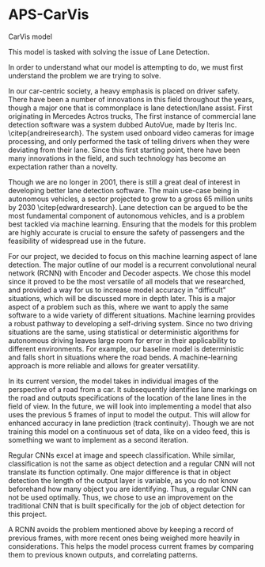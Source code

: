 # APS-CarVis
CarVis model

This model is tasked with solving the issue of Lane Detection.

In order to understand what our model is attempting to do, we must first understand the problem we are trying to solve.

In our car-centric society, a heavy emphasis is placed on driver safety. There have been a number of innovations in this field throughout the years, though a major one that is commonplace is lane detection/lane assist. First originating in Mercedes Actros trucks, The first instance of commercial lane detection software was a system dubbed AutoVue, made by Iteris Inc. \citep{andreiresearch}. The system used onboard video cameras for image processing, and only performed the task of telling drivers when they were deviating from their lane. Since this first starting point, there have been many innovations in the field, and such technology has become an expectation rather than a novelty.

Though we are no longer in 2001, there is still a great deal of interest in developing better lane detection software. The main use-case being in autonomous vehicles, a sector projected to grow to a gross 65 million units by 2030 \citep{edwardresearch}.  Lane detection can be argued to be the most fundamental component of autonomous vehicles, and is a problem best tackled via machine learning. Ensuring that the models for this problem are highly accurate is crucial to ensure the safety of passengers and the feasibility of widespread use in the future. 

For our project, we decided to focus on this machine learning aspect of lane detection. The major outline of our model is a recurrent convolutional neural network (RCNN) with Encoder and Decoder aspects. We chose this model since it proved to be the most versatile of all models that we researched, and provided a way for us to increase model accuracy in "difficult" situations, which will be discussed more in depth later. This is a major aspect of a problem such as this, where we want to apply the same software to a wide variety of different situations. Machine learning provides a robust pathway to developing a self-driving system. Since no two driving situations are the same, using statistical or deterministic algorithms for autonomous driving leaves large room for error in their applicability to different environments. For example, our baseline model is deterministic and falls short in situations where the road bends. A machine-learning approach is more reliable and allows for greater versatility. 

In its current version, the model takes in individual images of the perspective of a road from a car. It subsequently identifies lane markings on the road and outputs specifications of the location of the lane lines in the field of view. In the future, we will look into implementing a model that also uses the previous 5 frames of input to model the output. This will allow for enhanced accuracy in lane prediction (track continuity). Though we are not training this model on a continuous set of data, like on a video feed, this is something we want to implement as a second iteration.

Regular CNNs excel at image and speech classification. While similar, classification is not the same as object detection and a regular CNN will not translate its function optimally. One major difference is that in object detection the length of the output layer is variable, as you do not know beforehand how many object you are identifying. Thus, a regular CNN can not be used optimally. Thus, we chose to use an improvement on the traditional CNN that is built specifically for the job of object detection for this project.

A RCNN avoids the problem mentioned above by keeping a record of previous frames, with more recent ones being weighed more heavily in considerations. This helps the model process current frames by comparing them to previous known outputs, and correlating patterns. 

